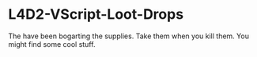 # L4D2-VScript-Loot-Drops
The have been bogarting the supplies. Take them when you kill them. You might find some cool stuff.

